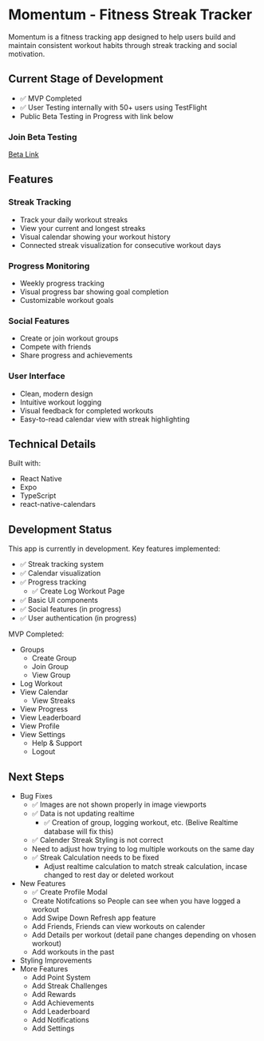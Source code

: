# Momentum - Fitness Streak Tracker

Momentum is a fitness tracking app designed to help users build and maintain consistent workout habits through streak tracking and social motivation.

## Current Stage of Development
- ✅ MVP Completed
- ✅ User Testing internally with 50+ users using TestFlight
- Public Beta Testing in Progress with link below

### Join Beta Testing
[Beta Link](https://testflight.apple.com/join/MhvrrVra)

## Features

### Streak Tracking
- Track your daily workout streaks
- View your current and longest streaks
- Visual calendar showing your workout history
- Connected streak visualization for consecutive workout days

### Progress Monitoring
- Weekly progress tracking
- Visual progress bar showing goal completion
- Customizable workout goals

### Social Features
- Create or join workout groups
- Compete with friends
- Share progress and achievements

### User Interface
- Clean, modern design
- Intuitive workout logging
- Visual feedback for completed workouts
- Easy-to-read calendar view with streak highlighting

## Technical Details

Built with:
- React Native
- Expo
- TypeScript
- react-native-calendars

## Development Status

This app is currently in development. Key features implemented:
- ✅ Streak tracking system
- ✅ Calendar visualization
- ✅ Progress tracking
    - ✅ Create Log Workout Page
- ✅ Basic UI components
- ✅ Social features (in progress)
- ✅ User authentication (in progress)

MVP Completed:
- Groups
    - Create Group
    - Join Group
    - View Group
- Log Workout
- View Calendar
    - View Streaks
- View Progress
- View Leaderboard
- View Profile
- View Settings
    - Help & Support
    - Logout


## Next Steps
- Bug Fixes
    - ✅ Images are not shown properly in image viewports
    - ✅ Data is not updating realtime
        - ✅ Creation of group, logging workout, etc. (Belive Realtime database will fix this)
    - ✅ Calender Streak Styling is not correct
    - Need to adjust how trying to log multiple workouts on the same day
    - ✅ Streak Calculation needs to be fixed
        - Adjust realtime calculation to match streak calculation, incase changed to rest day or deleted workout
- New Features
    - ✅ Create Profile Modal
    - Create Notifcations so People can see when you have logged a workout
	- Add Swipe Down Refresh app feature
	- Add Friends, Friends can view workouts on calender
	- Add Details per workout (detail pane changes depending on vhosen workout)
	- Add workouts in the past
- Styling Improvements
- More Features
    - Add Point System
    - Add Streak Challenges
    - Add Rewards
    - Add Achievements
    - Add Leaderboard
    - Add Notifications
    - Add Settings
